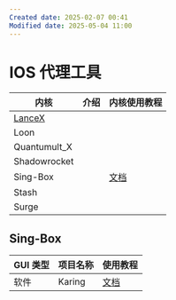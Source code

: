 ```yaml
---
Created date: 2025-02-07 00:41
Modified date: 2025-05-04 11:00
---
```

# IOS 代理工具

| 内核                                          | 介绍  | 内核使用教程                    |
| ------------------------------------------- | --- | ------------------------- |
| [LanceX](https://shadowboat.app/lancexapp/) |     |                           |
| Loon                                        |     |                           |
| Quantumult_X                                |     |                           |
| Shadowrocket                                |     |                           |
| Sing-Box                                    |     | [文档](https://karing.app/) |
| Stash                                       |     |                           |
| Surge                                       |     |                           |

## Sing-Box

| GUI 类型 | 项目名称   | 使用教程                      |
| ------ | ------ | ------------------------- |
| 软件     | Karing | [文档](https://karing.app/) |